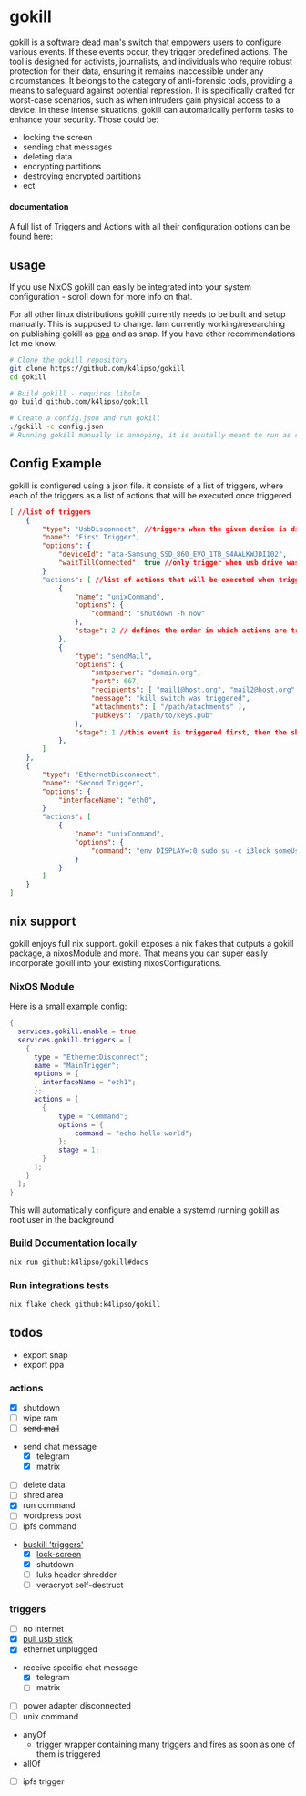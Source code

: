 # gokill

gokill is a [software dead man's switch](https://en.wikipedia.org/wiki/Dead_man%27s_switch#Software) that empowers users to configure various events. If these events occur, they trigger predefined actions.
The tool is designed for activists, journalists, and individuals who require robust protection for their data, ensuring it remains inaccessible under any circumstances. It belongs to the category of anti-forensic tools, providing a means to safeguard against potential repression. It is specifically crafted for worst-case scenarios, such as when intruders gain physical access to a device. In these intense situations, gokill can automatically perform tasks to enhance your security. Those could be:
- locking the screen 
- sending chat messages
- deleting data
- encrypting partitions 
- destroying encrypted partitions
- ect

#### documentation
A full list of Triggers and Actions with all their configuration options can be found here: 

## usage
If you use NixOS gokill can easily be integrated into your system configuration - scroll down for more info on that.  

For all other linux distributions gokill currently needs to be built and setup manually. This is supposed to change.
Iam currently working/researching on publishing gokill as [ppa](https://help.launchpad.net/Packaging/PPA) and as snap.
If you have other recommendations let me know.  


``` bash
# Clone the gokill repository
git clone https://github.com/k4lipso/gokill
cd gokill

# Build gokill - requires libolm
go build github.com/k4lipso/gokill

# Create a config.json and run gokill
./gokill -c config.json
# Running gokill manually is annoying, it is acutally meant to run as systemd unit.
```

## Config Example

gokill is configured using a json file. it consists of a list of triggers, where each of the triggers as a list of 
actions that will be executed once triggered.

``` json
[ //list of triggers
    {
		"type": "UsbDisconnect", //triggers when the given device is disconnected
		"name": "First Trigger",
		"options": {
			"deviceId": "ata-Samsung_SSD_860_EVO_1TB_S4AALKWJDI102",
			"waitTillConnected": true //only trigger when usb drive was actually attached before
		}
        "actions": [ //list of actions that will be executed when triggered
            {
                "name": "unixCommand",
                "options": {
                    "command": "shutdown -h now"
                },
                "stage": 2 // defines the order in which actions are triggered.
            },
            {
                "type": "sendMail",
                "options": {
                    "smtpserver": "domain.org",
                    "port": 667,
                    "recipients": [ "mail1@host.org", "mail2@host.org" ],
                    "message": "kill switch was triggered",
                    "attachments": [ "/path/atachments" ],
                    "pubkeys": "/path/to/keys.pub"
                },
                "stage": 1 //this event is triggered first, then the shutdown
            },
        ]
    },
    {
		"type": "EthernetDisconnect",
		"name": "Second Trigger",
		"options": {
			"interfaceName": "eth0",
		}
        "actions": [
            {
                "name": "unixCommand",
                "options": {
                    "command": "env DISPLAY=:0 sudo su -c i3lock someUser" //example of locking someUser's screen as root
                }
            }
        ]
    }
]
```

## nix support
gokill enjoys full nix support. gokill exposes a nix flakes that outputs a gokill package, a nixosModule and more.
That means you can super easily incorporate gokill into your existing nixosConfigurations. 

### NixOS Module
Here is a small example config:

``` nix
{
  services.gokill.enable = true;
  services.gokill.triggers = [
    {
      type = "EthernetDisconnect";
      name = "MainTrigger";
      options = {
        interfaceName = "eth1";
      };
      actions = [
        {
            type = "Command";
            options = {
                command = "echo hello world";
            };
            stage = 1;
        }
      ];
    }
  ];
}
```

This will automatically configure and enable a systemd running gokill as root user in the background

### Build Documentation locally

``` bash
nix run github:k4lipso/gokill#docs
```

### Run integrations tests

``` bash
nix flake check github:k4lipso/gokill
```

## todos

- export snap
- export ppa

### actions
- [x] shutdown
- [ ] wipe ram
- [ ] ~~send mail~~
- send chat message
    - [x] telegram
    - [x] matrix
- [ ] delete data
- [ ] shred area
- [x] run command
- [ ] wordpress post
- [ ] ipfs command
- [buskill 'triggers'](https://github.com/BusKill/awesome-buskill-triggers)
    - [x] [lock-screen](https://github.com/BusKill/buskill-linux/tree/master/triggers)
    - [x] shutdown
    - [ ] luks header shredder
    - [ ] veracrypt self-destruct

### triggers
- [ ] no internet
- [x] [pull usb stick](https://github.com/deepakjois/gousbdrivedetector/blob/master/usbdrivedetector_linux.go)
- [x] ethernet unplugged
- receive specific chat message
    - [x] telegram
    - [ ] matrix
- [ ] power adapter disconnected
- [ ] unix command
- anyOf
    - trigger wrapper containing many triggers and fires as soon as one of them
      is triggered
- allOf
- [ ] ipfs trigger
